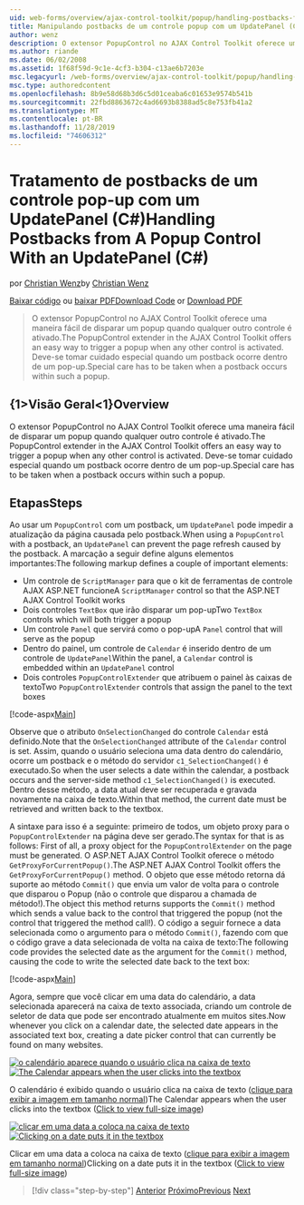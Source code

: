 ```yaml
---
uid: web-forms/overview/ajax-control-toolkit/popup/handling-postbacks-from-a-popup-control-with-an-updatepanel-cs
title: Manipulando postbacks de um controle popup com um UpdatePanel (C#) | Microsoft Docs
author: wenz
description: O extensor PopupControl no AJAX Control Toolkit oferece uma maneira fácil de disparar um popup quando qualquer outro controle é ativado. Deve-se tomar cuidado especial...
ms.author: riande
ms.date: 06/02/2008
ms.assetid: 1f68f59d-9c1e-4cf3-b304-c13ae6b7203e
msc.legacyurl: /web-forms/overview/ajax-control-toolkit/popup/handling-postbacks-from-a-popup-control-with-an-updatepanel-cs
msc.type: authoredcontent
ms.openlocfilehash: 8b9e58d68b3d6c5d01ceaba6c01653e9574b541b
ms.sourcegitcommit: 22fbd8863672c4ad6693b8388ad5c8e753fb41a2
ms.translationtype: MT
ms.contentlocale: pt-BR
ms.lasthandoff: 11/28/2019
ms.locfileid: "74606312"
---
```

# <a name="handling-postbacks-from-a-popup-control-with-an-updatepanel-c"></a><span data-ttu-id="1c368-104">Tratamento de postbacks de um controle pop-up com um UpdatePanel (C#)</span><span class="sxs-lookup"><span data-stu-id="1c368-104">Handling Postbacks from A Popup Control With an UpdatePanel (C#)</span></span>

<span data-ttu-id="1c368-105">por [Christian Wenz](https://github.com/wenz)</span><span class="sxs-lookup"><span data-stu-id="1c368-105">by [Christian Wenz](https://github.com/wenz)</span></span>

<span data-ttu-id="1c368-106">[Baixar código](https://download.microsoft.com/download/9/3/f/93f8daea-bebd-4821-833b-95205389c7d0/PopupControl2.cs.zip) ou [baixar PDF](https://download.microsoft.com/download/2/d/c/2dc10e34-6983-41d4-9c08-f78f5387d32b/popupcontrol2CS.pdf)</span><span class="sxs-lookup"><span data-stu-id="1c368-106">[Download Code](https://download.microsoft.com/download/9/3/f/93f8daea-bebd-4821-833b-95205389c7d0/PopupControl2.cs.zip) or [Download PDF](https://download.microsoft.com/download/2/d/c/2dc10e34-6983-41d4-9c08-f78f5387d32b/popupcontrol2CS.pdf)</span></span>

> <span data-ttu-id="1c368-107">O extensor PopupControl no AJAX Control Toolkit oferece uma maneira fácil de disparar um popup quando qualquer outro controle é ativado.</span><span class="sxs-lookup"><span data-stu-id="1c368-107">The PopupControl extender in the AJAX Control Toolkit offers an easy way to trigger a popup when any other control is activated.</span></span> <span data-ttu-id="1c368-108">Deve-se tomar cuidado especial quando um postback ocorre dentro de um pop-up.</span><span class="sxs-lookup"><span data-stu-id="1c368-108">Special care has to be taken when a postback occurs within such a popup.</span></span>

## <a name="overview"></a><span data-ttu-id="1c368-109">{1&gt;Visão Geral&lt;1}</span><span class="sxs-lookup"><span data-stu-id="1c368-109">Overview</span></span>

<span data-ttu-id="1c368-110">O extensor PopupControl no AJAX Control Toolkit oferece uma maneira fácil de disparar um popup quando qualquer outro controle é ativado.</span><span class="sxs-lookup"><span data-stu-id="1c368-110">The PopupControl extender in the AJAX Control Toolkit offers an easy way to trigger a popup when any other control is activated.</span></span> <span data-ttu-id="1c368-111">Deve-se tomar cuidado especial quando um postback ocorre dentro de um pop-up.</span><span class="sxs-lookup"><span data-stu-id="1c368-111">Special care has to be taken when a postback occurs within such a popup.</span></span>

## <a name="steps"></a><span data-ttu-id="1c368-112">Etapas</span><span class="sxs-lookup"><span data-stu-id="1c368-112">Steps</span></span>

<span data-ttu-id="1c368-113">Ao usar um `PopupControl` com um postback, um `UpdatePanel` pode impedir a atualização da página causada pelo postback.</span><span class="sxs-lookup"><span data-stu-id="1c368-113">When using a `PopupControl` with a postback, an `UpdatePanel` can prevent the page refresh caused by the postback.</span></span> <span data-ttu-id="1c368-114">A marcação a seguir define alguns elementos importantes:</span><span class="sxs-lookup"><span data-stu-id="1c368-114">The following markup defines a couple of important elements:</span></span>

- <span data-ttu-id="1c368-115">Um controle de `ScriptManager` para que o kit de ferramentas de controle AJAX ASP.NET funcione</span><span class="sxs-lookup"><span data-stu-id="1c368-115">A `ScriptManager` control so that the ASP.NET AJAX Control Toolkit works</span></span>
- <span data-ttu-id="1c368-116">Dois controles `TextBox` que irão disparar um pop-up</span><span class="sxs-lookup"><span data-stu-id="1c368-116">Two `TextBox` controls which will both trigger a popup</span></span>
- <span data-ttu-id="1c368-117">Um controle `Panel` que servirá como o pop-up</span><span class="sxs-lookup"><span data-stu-id="1c368-117">A `Panel` control that will serve as the popup</span></span>
- <span data-ttu-id="1c368-118">Dentro do painel, um controle de `Calendar` é inserido dentro de um controle de `UpdatePanel`</span><span class="sxs-lookup"><span data-stu-id="1c368-118">Within the panel, a `Calendar` control is embedded within an `UpdatePanel` control</span></span>
- <span data-ttu-id="1c368-119">Dois controles `PopupControlExtender` que atribuem o painel às caixas de texto</span><span class="sxs-lookup"><span data-stu-id="1c368-119">Two `PopupControlExtender` controls that assign the panel to the text boxes</span></span>

[!code-aspx[Main](handling-postbacks-from-a-popup-control-with-an-updatepanel-cs/samples/sample1.aspx)]

<span data-ttu-id="1c368-120">Observe que o atributo `OnSelectionChanged` do controle `Calendar` está definido.</span><span class="sxs-lookup"><span data-stu-id="1c368-120">Note that the `OnSelectionChanged` attribute of the `Calendar` control is set.</span></span> <span data-ttu-id="1c368-121">Assim, quando o usuário seleciona uma data dentro do calendário, ocorre um postback e o método do servidor `c1_SelectionChanged()` é executado.</span><span class="sxs-lookup"><span data-stu-id="1c368-121">So when the user selects a date within the calendar, a postback occurs and the server-side method `c1_SelectionChanged()` is executed.</span></span> <span data-ttu-id="1c368-122">Dentro desse método, a data atual deve ser recuperada e gravada novamente na caixa de texto.</span><span class="sxs-lookup"><span data-stu-id="1c368-122">Within that method, the current date must be retrieved and written back to the textbox.</span></span>

<span data-ttu-id="1c368-123">A sintaxe para isso é a seguinte: primeiro de todos, um objeto proxy para o `PopupControlExtender` na página deve ser gerado.</span><span class="sxs-lookup"><span data-stu-id="1c368-123">The syntax for that is as follows: First of all, a proxy object for the `PopupControlExtender` on the page must be generated.</span></span> <span data-ttu-id="1c368-124">O ASP.NET AJAX Control Toolkit oferece o método `GetProxyForCurrentPopup()`.</span><span class="sxs-lookup"><span data-stu-id="1c368-124">The ASP.NET AJAX Control Toolkit offers the `GetProxyForCurrentPopup()` method.</span></span> <span data-ttu-id="1c368-125">O objeto que esse método retorna dá suporte ao método `Commit()` que envia um valor de volta para o controle que disparou o Popup (não o controle que disparou a chamada de método!).</span><span class="sxs-lookup"><span data-stu-id="1c368-125">The object this method returns supports the `Commit()` method which sends a value back to the control that triggered the popup (not the control that triggered the method call!).</span></span> <span data-ttu-id="1c368-126">O código a seguir fornece a data selecionada como o argumento para o método `Commit()`, fazendo com que o código grave a data selecionada de volta na caixa de texto:</span><span class="sxs-lookup"><span data-stu-id="1c368-126">The following code provides the selected date as the argument for the `Commit()` method, causing the code to write the selected date back to the text box:</span></span>

[!code-aspx[Main](handling-postbacks-from-a-popup-control-with-an-updatepanel-cs/samples/sample2.aspx)]

<span data-ttu-id="1c368-127">Agora, sempre que você clicar em uma data do calendário, a data selecionada aparecerá na caixa de texto associada, criando um controle de seletor de data que pode ser encontrado atualmente em muitos sites.</span><span class="sxs-lookup"><span data-stu-id="1c368-127">Now whenever you click on a calendar date, the selected date appears in the associated text box, creating a date picker control that can currently be found on many websites.</span></span>

<span data-ttu-id="1c368-128">[![o calendário aparece quando o usuário clica na caixa de texto](handling-postbacks-from-a-popup-control-with-an-updatepanel-cs/_static/image2.png)](handling-postbacks-from-a-popup-control-with-an-updatepanel-cs/_static/image1.png)</span><span class="sxs-lookup"><span data-stu-id="1c368-128">[![The Calendar appears when the user clicks into the textbox](handling-postbacks-from-a-popup-control-with-an-updatepanel-cs/_static/image2.png)](handling-postbacks-from-a-popup-control-with-an-updatepanel-cs/_static/image1.png)</span></span>

<span data-ttu-id="1c368-129">O calendário é exibido quando o usuário clica na caixa de texto ([clique para exibir a imagem em tamanho normal](handling-postbacks-from-a-popup-control-with-an-updatepanel-cs/_static/image3.png))</span><span class="sxs-lookup"><span data-stu-id="1c368-129">The Calendar appears when the user clicks into the textbox ([Click to view full-size image](handling-postbacks-from-a-popup-control-with-an-updatepanel-cs/_static/image3.png))</span></span>

<span data-ttu-id="1c368-130">[![clicar em uma data a coloca na caixa de texto](handling-postbacks-from-a-popup-control-with-an-updatepanel-cs/_static/image5.png)](handling-postbacks-from-a-popup-control-with-an-updatepanel-cs/_static/image4.png)</span><span class="sxs-lookup"><span data-stu-id="1c368-130">[![Clicking on a date puts it in the textbox](handling-postbacks-from-a-popup-control-with-an-updatepanel-cs/_static/image5.png)](handling-postbacks-from-a-popup-control-with-an-updatepanel-cs/_static/image4.png)</span></span>

<span data-ttu-id="1c368-131">Clicar em uma data a coloca na caixa de texto ([clique para exibir a imagem em tamanho normal](handling-postbacks-from-a-popup-control-with-an-updatepanel-cs/_static/image6.png))</span><span class="sxs-lookup"><span data-stu-id="1c368-131">Clicking on a date puts it in the textbox ([Click to view full-size image](handling-postbacks-from-a-popup-control-with-an-updatepanel-cs/_static/image6.png))</span></span>

> [!div class="step-by-step"]
> <span data-ttu-id="1c368-132">[Anterior](using-multiple-popup-controls-cs.md)
> [Próximo](handling-postbacks-from-a-popup-control-without-an-updatepanel-cs.md)</span><span class="sxs-lookup"><span data-stu-id="1c368-132">[Previous](using-multiple-popup-controls-cs.md)
[Next](handling-postbacks-from-a-popup-control-without-an-updatepanel-cs.md)</span></span>
